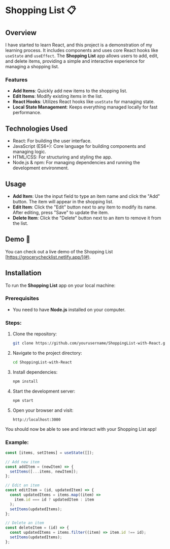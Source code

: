 # Shopping List 📋

## Overview

I have started to learn React, and this project is a demonstration of my learning process. It includes components and uses core React hooks like `useState` and `useEffect`. The **Shopping List** app allows users to add, edit, and delete items, providing a simple and interactive experience for managing a shopping list.

### Features

- **Add Items**: Quickly add new items to the shopping list.
- **Edit Items**: Modify existing items in the list.
- **React Hooks**: Utilizes React hooks like `useState` for managing state.
- **Local State Management**: Keeps everything managed locally for fast performance.

## Technologies Used

- React: For building the user interface.
- JavaScript (ES6+): Core language for building components and managing logic.
- HTML/CSS: For structuring and styling the app.
- Node.js & npm: For managing dependencies and running the development environment.

## Usage

- **Add Item**: Use the input field to type an item name and click the "Add" button. The item will appear in the shopping list.
- **Edit Item**: Click the "Edit" button next to any item to modify its name. After editing, press "Save" to update the item.
- **Delete Item**: Click the "Delete" button next to an item to remove it from the list.

## Demo 🔗

You can check out a live demo of the Shopping List [https://grocerychecklist.netlify.app/](#).

## Installation

To run the **Shopping List** app on your local machine:

### Prerequisites

- You need to have **Node.js** installed on your computer.

### Steps:

1. Clone the repository:

   ```bash
   git clone https://github.com/yourusername/ShoppingList-with-React.git
   ```

2. Navigate to the project directory:

   ```bash
   cd ShoppingList-with-React
   ```

3. Install dependencies:

   ```bash
   npm install
   ```

4. Start the development server:

   ```bash
   npm start
   ```

5. Open your browser and visit:

   ```
   http://localhost:3000
   ```

You should now be able to see and interact with your Shopping List app!

### Example:

```javascript
const [items, setItems] = useState([]);

// Add new item
const addItem = (newItem) => {
  setItems([...items, newItem]);
};

// Edit an item
const editItem = (id, updatedItem) => {
  const updatedItems = items.map((item) =>
    item.id === id ? updatedItem : item
  );
  setItems(updatedItems);
};

// Delete an item
const deleteItem = (id) => {
  const updatedItems = items.filter((item) => item.id !== id);
  setItems(updatedItems);
};
```
